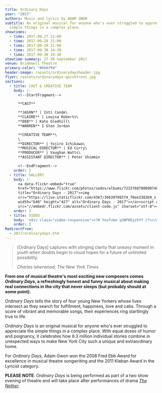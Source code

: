 ```yaml
---
title: Ordinary Days
year: "2017"
authors: Music and lyrics by ADAM GWON
subtitle: An original musical for anyone who's ever struggled to appreciate the
  simple things in a complex place.
showtimes:
  - time: 2017-09-27 21:00
  - time: 2017-09-28 21:00
  - time: 2017-09-29 21:00
  - time: 2017-09-30 14:30
  - time: 2017-09-30 19:30
showtime-summary: 27-30 September 2017
venue: Bridewell Theatre
primary-color: "#6b6f94"
header-image: /assets/ordinarydaysheader.jpg
flyer: /assets/ordinarydays-quickfront.jpg
sections:
  - title: CAST & CREATIVE TEAM
    body: |-
      <!--StartFragment-->

      **CAST**

      **JASON** | Inti Conde\
      **CLAIRE** | Louisa Roberts\
      **DEB** | Kate Gledhill\
      **WARREN** I Glen Jordan

      **CREATIVE TEAM**\
      \
      **DIRECTOR** | Yojiro Ichikawa\
      **MUSICAL DIRECTOR** | Ed Curry\
      **PRODUCER** | Vaughan Watts\
      **ASSISTANT DIRECTOR** | Peter Shimmin

      <!--EndFragment-->
    order: 1
  - title: GALLERY
    body: |-
      <a data-flickr-embed="true"
      href="https://www.flickr.com/photos/sedos/albums/72157687808907485"
      title="Ordinary Days - 2017"><img
      src="https://live.staticflickr.com/4367/36639709374_f8ee3383b9_z.jpg"
      width="640" height="427" alt="Ordinary Days - 2017"></a><script async
      src="//embedr.flickr.com/assets/client-code.js" charset="utf-8"></script>
    order: 2
  - title: VIDEO
    body: '<div class="video-responsive"><?# YouTube q3WP8EyzhYY /?></div>      '
    order: 3
RedirectFrom:
  - 2017/ordinarydays.htm
---
```

>[Ordinary Days] captures with stinging clarity that uneasy moment in youth when doubts begin to cloud hopes for a future of unlimited possibility.
><footer><cite>Charles Isherwood, The New York Times</cite></footer>

**From one of musical theatre's most exciting new composers comes *Ordinary Days*, a refreshingly honest and funny musical about making real connections in the city that never sleeps (but probably should at some point).**

*Ordinary Days* tells the story of four young New Yorkers whose lives intersect as they search for fulfillment, happiness, love and cabs. Through a score of vibrant and memorable songs, their experiences ring startlingly true to life.

*Ordinary Days* is an original musical for anyone who's ever struggled to appreciate the simple things in a complex place. With equal doses of humor and poignancy, it celebrates how 8.3 million individual stories combine in unexpected ways to make New York City such a unique and extraordinary home.

For *Ordinary Days*, Adam Gwon won the 2008 Fred Ebb Award for excellence in musical theatre songwriting and the 2011 Kleban Award in the Lyricist category.

**PLEASE NOTE**: *Ordinary Days* is being performed as part of a two show evening of theatre and will take place after performances of drama *[The Nether](/shows/2017-the-nether)*.
